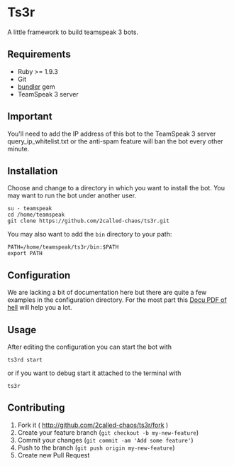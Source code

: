 # Ts3r

A little framework to build teamspeak 3 bots.


## Requirements

- Ruby >= 1.9.3
- Git
- [bundler](http://bundler.io) gem
- TeamSpeak 3 server


## Important

You'll need to add the IP address of this bot to the TeamSpeak 3 server query_ip_whitelist.txt or the anti-spam feature will ban the bot every other minute.


## Installation

Choose and change to a directory in which you want to install the bot. You may want to run the bot under another user.

    su - teamspeak
    cd /home/teamspeak
    git clone https://github.com/2called-chaos/ts3r.git

You may also want to add the `bin` directory to your path:

    PATH=/home/teamspeak/ts3r/bin:$PATH
    export PATH


## Configuration

We are lacking a bit of documentation here but there are quite a few examples in the configuration directory.
For the most part this [Docu PDF of hell](http://media.teamspeak.com/ts3_literature/TeamSpeak%203%20Server%20Query%20Manual.pdf) will help you a lot.


## Usage

After editing the configuration you can start the bot with

    ts3rd start

or if you want to debug start it attached to the terminal with

    ts3r


## Contributing

1. Fork it ( http://github.com/2called-chaos/ts3r/fork )
2. Create your feature branch (`git checkout -b my-new-feature`)
3. Commit your changes (`git commit -am 'Add some feature'`)
4. Push to the branch (`git push origin my-new-feature`)
5. Create new Pull Request
